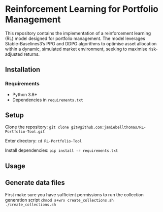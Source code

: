 # Reinforcement Learning for Portfolio Management
This repository contains the implementation of a reinforcement learning (RL) model designed for portfolio management. The model leverages Stable-Baselines3’s PPO and DDPG algorithms to optimise asset allocation within a dynamic, simulated market environment, seeking to maximise risk-adjusted returns.

## Installation
### Requirements
- Python 3.8+
- Dependencies in `requirements.txt`

## Setup
Clone the repository:
`git clone git@github.com:jamiebellthomas/RL-Portfolio-Tool.git`

Enter directory:
`cd RL-Portfolio-Tool`

Install dependencies:
`pip install -r requirements.txt`

## Usage 

## Generate data files

First make sure you have sufficient permissions to run the collection generation script
`chmod a+wrx create_collections.sh`
`./create_collections.sh`

